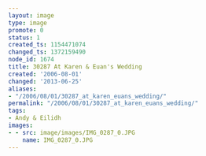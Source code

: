 ```yaml
---
layout: image
type: image
promote: 0
status: 1
created_ts: 1154471074
changed_ts: 1372159490
node_id: 1674
title: 30287 At Karen & Euan's Wedding
created: '2006-08-01'
changed: '2013-06-25'
aliases:
- "/2006/08/01/30287_at_karen_euans_wedding/"
permalink: "/2006/08/01/30287_at_karen_euans_wedding/"
tags:
- Andy & Eilidh
images:
- - src: image/images/IMG_0287_0.JPG
    name: IMG_0287_0.JPG
---
```


